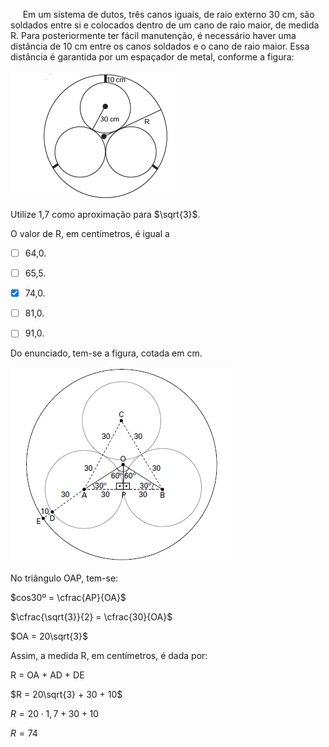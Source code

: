 

     Em um sistema de dutos, três canos iguais, de raio externo 30 cm, são soldados entre si e colocados dentro de um cano de raio maior, de medida R. Para posteriormente ter fácil manutenção, é necessário haver uma distância de 10 cm entre os canos soldados e o cano de raio maior. Essa distância é garantida por um espaçador de metal, conforme a figura:

![](a811db8a-bc24-cfef-41d9-0110cdcbd804.png)

Utilize 1,7 como aproximação para $\sqrt{3}$.

O valor de R, em centímetros, é igual a



- [ ] 64,0.
- [ ] 65,5.
- [x] 74,0.
- [ ] 81,0.
- [ ] 91,0.


Do enunciado, tem-se a figura, cotada em cm.

![](a89a70bc-b327-4ce1-dff1-24fe33885a76.png)

No triângulo OAP, tem-se:

$cos30º = \cfrac{AP}{OA}$

$\cfrac{\sqrt{3}}{2} = \cfrac{30}{OA}$

$OA = 20\sqrt{3}$

Assim, a medida R, em centímetros, é dada por:

R = OA + AD + DE

$R = 20\sqrt{3} + 30 + 10$

$R = 20 \cdot 1,7 + 30 + 10$

$R = 74$
